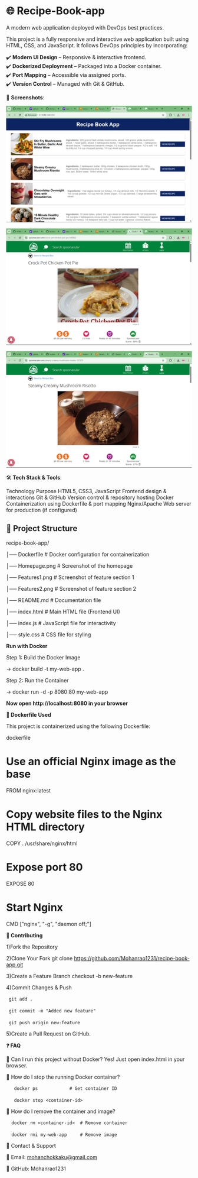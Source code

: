 

# 🌐 Recipe-Book-app

 A modern web application deployed with DevOps best practices.


This project is a fully responsive and interactive web application built using HTML, CSS, and JavaScript. It follows DevOps principles by incorporating:

✔️ **Modern UI Design** – Responsive & interactive frontend.  
✔️ **Dockerized Deployment** – Packaged into a Docker container.  
✔️ **Port Mapping** – Accessible via assigned ports.  
✔️ **Version Control** – Managed with Git & GitHub. 


 📸 **Screenshots**:

![Homepage Screenshot](Homepage.png)

![Features1 Screenshot](Features1.png)

![Features2 Screenshot](Features2.png)



🛠️ **Tech Stack & Tools**:

Technology	                                             Purpose
HTML5, CSS3, JavaScript	                     Frontend design & interactions
Git & GitHub	                                Version control & repository hosting
Docker	                                      Containerization using Dockerfile & port mapping
Nginx/Apache                                	Web server for production (if configured)



## 📂 **Project Structure**  

recipe-book-app/

│── Dockerfile         # Docker configuration for containerization


│── Homepage.png       # Screenshot of the homepage


│── Features1.png      # Screenshot of feature section 1


│── Features2.png      # Screenshot of feature section 2


│── README.md          # Documentation file


│── index.html         # Main HTML file (Frontend UI)


│── index.js           # JavaScript file for interactivity


│── style.css          # CSS file for styling


**Run with Docker**

Step 1: Build the Docker Image

  ->    docker build -t my-web-app .
      
Step 2: Run the Container

  ->    docker run -d -p 8080:80 my-web-app

**Now open http://localhost:8080 in your browser**




**📌 Dockerfile Used**

This project is containerized using the following Dockerfile:

dockerfile

# Use an official Nginx image as the base

FROM nginx:latest

# Copy website files to the Nginx HTML directory

COPY . /usr/share/nginx/html

# Expose port 80

EXPOSE 80

# Start Nginx

CMD ["nginx", "-g", "daemon off;"]



**🔗 Contributing**

1)Fork the Repository



2)Clone Your Fork
     git clone https://github.com/Mohanrao1231/recipe-book-app.git


     
3)Create a Feature Branch
     checkout -b new-feature


     
4)Commit Changes & Push

     git add . 
     
     git commit -m "Added new feature"
     
     git push origin new-feature


     
5)Create a Pull Request on GitHub.


**❓ FAQ**

🔹 Can I run this project without Docker?
        Yes! Just open index.html in your browser.

🔹 How do I stop the running Docker container?

       docker ps            # Get container ID  
       
       docker stop <container-id>
  
🔹 How do I remove the container and image?

      docker rm <container-id>  # Remove container  
      
      docker rmi my-web-app     # Remove image

💬 Contact & Support

📧 Email: mohanchokkaku@gmail.com

📌 GitHub: Mohanrao1231






 
